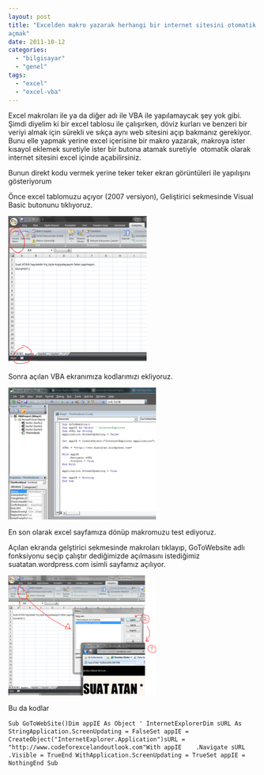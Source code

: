 ```yaml
---
layout: post
title: "Excelden makro yazarak herhangi bir internet sitesini otomatik olarak
açmak"
date: 2011-10-12
categories: 
  - "bilgisayar"
  - "genel"
tags: 
  - "excel"
  - "excel-vba"
---
```


Excel makroları ile ya da diğer adı ile VBA ile yapılamaycak şey yok gibi. Şimdi diyelim ki bir excel tablosu ile çalışırken, döviz kurları ve benzeri bir veriyi almak için sürekli ve sıkça aynı web sitesini açıp bakmanız gerekiyor. Bunu elle yapmak yerine excel içerisine bir makro yazarak, makroya ister kısayol eklemek suretiyle ister bir butona atamak suretiyle  otomatik olarak internet sitesini excel içinde açabilirsiniz.  
  
  
Bunun direkt kodu vermek yerine teker teker ekran görüntüleri ile yapılışını gösteriyorum  
  
  
Önce excel tablomuzu açıyor (2007 versiyon), Geliştirici sekmesinde Visual Basic butonunu tıklıyoruz.  
  
  
[![](/images/excel_vba1.png)](http://suatatan.wordpress.com/wp-content/uploads/2011/10/excel_vba1.png?w=280)  
  
  
Sonra açılan VBA ekranımıza kodlarımızı ekliyoruz.  
  
  
[![](/images/excal_vba2.png)](http://suatatan.wordpress.com/wp-content/uploads/2011/10/excal_vba2.png?w=300)  
  
  
  
En son olarak excel sayfamıza dönüp makromuzu test ediyoruz.  
  
  
Açılan ekranda gelştirici sekmesinde makroları tıklayıp, GoToWebsite adlı fonksiyonu seçip çalıştır dediğimizde açılmasını istediğimiz suatatan.wordpress.com isimli sayfamız açılıyor.  
  
  
  
[![](/images/excal_vba3.png)](http://suatatan.wordpress.com/wp-content/uploads/2011/10/excal_vba3.png?w=300)  
  
  
  
Bu da kodlar  
  
  
  

```
Sub GoToWebSite()Dim appIE As Object ' InternetExplorerDim sURL As StringApplication.ScreenUpdating = FalseSet appIE = CreateObject("InternetExplorer.Application")sURL = "http://www.codeforexcelandoutlook.com"With appIE    .Navigate sURL    .Visible = TrueEnd WithApplication.ScreenUpdating = TrueSet appIE = NothingEnd Sub
```
